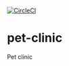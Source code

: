 [![CircleCI](https://circleci.com/gh/jstolorz/pet-clinic/tree/main.svg?style=svg)](https://circleci.com/gh/jstolorz/pet-clinic/tree/main)

# pet-clinic

Pet clinic
